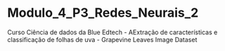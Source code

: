 # Modulo_4_P3_Redes_Neurais_2
Curso Ciência de dados da Blue Edtech - AExtração de características e classificação de folhas de uva - Grapevine Leaves Image Dataset
